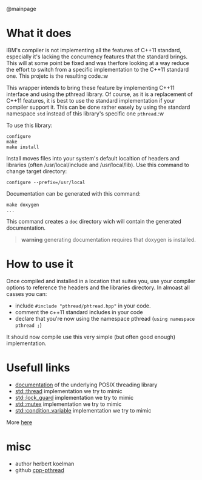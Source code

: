 @mainpage

# What it does

IBM's compiler is not implementing all the features of C++11 standard, especially it's lacking the concurrency features that the standard brings. This will at some point be fixed and was therfore looking at a way reduce the effort to switch from a specific implementation to the C++11 standard one. This projetc is the resulting code.:w


This wrapper intends to bring these feature by implementing C++11 interface and using the  pthread library.  Of course, as it is a replacement of C++11 features, it is best to use the standard implementation if your compiler support it. This can be done rather easely by using the standard namespace `std` instead of this library's specific one `pthread`.:w


To use this library:
```
configure
make
make install
```

Install moves files into your system's default localtion of headers and libraries (often /usr/local/include and /usr/local/lib). Use this command to change target directory:
```
configure --prefix=/usr/local
```

Documentation can be generated with this command:
```
make doxygen
...
```

This command creates a `doc` directory wich will contain the generated documentation.

> **warning** generating documentation requires that doxygen is installed.

# How to use it

Once compiled and installed in a location that suites you, use your compiler options to reference the headers and the libraries directory. In almoast all casses you can:
* include `#include "pthread/phtread.hpp"` in your code.
* comment the c++11 standard includes in your code
* declare that you're now using the namespace pthread (`using namespace pthread ;`)

It should now compile use this very simple (but often good enough) implementation.

# Usefull links

* [documentation](http://pubs.opengroup.org/onlinepubs/007908799/xsh/threads.html) of the underlying POSIX threading library 
* [std::thread](http://en.cppreference.com/w/cpp/thread/thread) implementation we try to mimic
* [std::lock_guard](http://en.cppreference.com/w/cpp/thread/lock_guard/lock_guard)  implementation we try to mimic 
* [std::mutex](http://en.cppreference.com/w/cpp/thread/mutex) implementation we try to mimic
* [std::condition_variable](http://en.cppreference.com/w/cpp/thread/condition_variable) implementation we try to mimic

More [here](https://github.com/HerbertKoelman/cpp-pthread/wiki)

# misc

* author herbert koelman
* github [cpp-pthread](https://github.com/HerbertKoelman/cpp-pthread)
